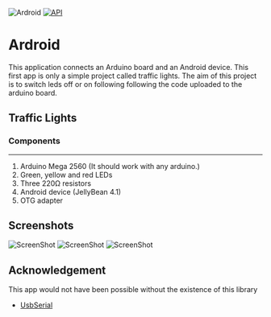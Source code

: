![Ardroid](https://img.shields.io/badge/Ardroid-v1.0-red.svg?style=plastic)
[![API](https://img.shields.io/badge/API-16%2B-green.svg?style=plastic)](https://developer.android.com/about/versions/android-4.1.html)

# **Ardroid**

This application connects an Arduino board and an Android device. This first app is only a simple project called traffic lights.
The aim of this project is to switch leds off or on following following the code uploaded to the arduino board.

## **Traffic Lights**

### Components
-----
1. Arduino Mega 2560 (It should work with any arduino.)
2. Green, yellow and red LEDs
3. Three 220&#8486; resistors 
4. Android device (JellyBean 4.1)
5. OTG adapter

Screenshots
-----

![ScreenShot](https://raw.github.com/herb786/ardroid/master/screenshots/tl_scheme.png)
![ScreenShot](https://raw.github.com/herb786/ardroid/master/screenshots/tl_bb.png)
![ScreenShot](https://raw.github.com/herb786/ardroid/master/screenshots/1478656007722.png)

Acknowledgement
-----
This app would not have been possible without the existence of this library
* [UsbSerial ](https://github.com/felHR85/UsbSerial)